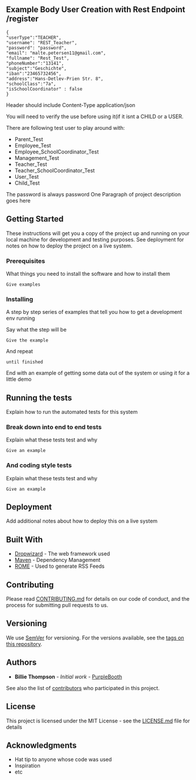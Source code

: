 ## Example Body User Creation with Rest Endpoint /register

```
{
"userType":"TEACHER",
"username": "REST_Teacher",
"password": "password",
"email": "malte.petersen11@gmail.com",
"fullname": "Rest_Test",
"phoneNumber":"13141",
"subject":"Geschichte",
"iban":"23465732456",
"address":"Hans-Detlev-Prien Str. 8", 
"schoolClass":"7a",
"isSchoolCoordinator" : false
}
```
Header should include Content-Type application/json 

You will need to verify the use before using it(if it isnt a CHILD or a USER.
 
There are following test user to play around with: 
 * Parent_Test 
 * Employee_Test 
 * Employee_SchoolCoordinator_Test 
 * Management_Test 
 * Teacher_Test 
 * Teacher_SchoolCoordinator_Test 
 * User_Test 
 * Child_Test
 
The password is always password
One Paragraph of project description goes here



## Getting Started

These instructions will get you a copy of the project up and running on your local machine for development and testing purposes. See deployment for notes on how to deploy the project on a live system.

### Prerequisites

What things you need to install the software and how to install them

```
Give examples
```

### Installing

A step by step series of examples that tell you how to get a development env running

Say what the step will be

```
Give the example
```

And repeat

```
until finished
```

End with an example of getting some data out of the system or using it for a little demo

## Running the tests

Explain how to run the automated tests for this system

### Break down into end to end tests

Explain what these tests test and why

```
Give an example
```

### And coding style tests

Explain what these tests test and why

```
Give an example
```

## Deployment

Add additional notes about how to deploy this on a live system

## Built With

* [Dropwizard](http://www.dropwizard.io/1.0.2/docs/) - The web framework used
* [Maven](https://maven.apache.org/) - Dependency Management
* [ROME](https://rometools.github.io/rome/) - Used to generate RSS Feeds

## Contributing

Please read [CONTRIBUTING.md](https://gist.github.com/PurpleBooth/b24679402957c63ec426) for details on our code of conduct, and the process for submitting pull requests to us.

## Versioning

We use [SemVer](http://semver.org/) for versioning. For the versions available, see the [tags on this repository](https://github.com/your/project/tags). 

## Authors

* **Billie Thompson** - *Initial work* - [PurpleBooth](https://github.com/PurpleBooth)

See also the list of [contributors](https://github.com/your/project/contributors) who participated in this project.

## License

This project is licensed under the MIT License - see the [LICENSE.md](LICENSE.md) file for details

## Acknowledgments

* Hat tip to anyone whose code was used
* Inspiration
* etc

